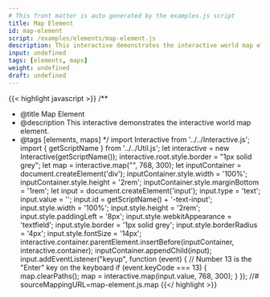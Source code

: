 ```yaml
---
# This front matter is auto generated by the examples.js script
title: Map Element
id: map-element
script: /examples/elements/map-element.js
description: This interactive demonstrates the interactive world map element.
input: undefined
tags: [elements, maps]
weight: undefined
draft: undefined
---
```


{{< highlight javascript >}}
/**
* @title Map Element
* @description This interactive demonstrates the interactive world map element.
* @tags [elements, maps]
*/
import Interactive from '../../Interactive.js';
import { getScriptName } from '../../Util.js';
let interactive = new Interactive(getScriptName());
interactive.root.style.border = "1px solid grey";
let map = interactive.map("", 768, 300);
let inputContainer = document.createElement('div');
inputContainer.style.width = '100%';
inputContainer.style.height = '2rem';
inputContainer.style.marginBottom = '1rem';
let input = document.createElement('input');
input.type = 'text';
input.value = '';
input.id = getScriptName() + '-text-input';
input.style.width = '100%';
input.style.height = '2rem';
input.style.paddingLeft = '8px';
input.style.webkitAppearance = 'textfield';
input.style.border = '1px solid grey';
input.style.borderRadius = '4px';
input.style.fontSize = '14px';
interactive.container.parentElement.insertBefore(inputContainer, interactive.container);
inputContainer.appendChild(input);
input.addEventListener("keyup", function (event) {
    // Number 13 is the "Enter" key on the keyboard
    if (event.keyCode === 13) {
        map.clearPaths();
        map = interactive.map(input.value, 768, 300);
    }
});
//# sourceMappingURL=map-element.js.map
{{</ highlight >}}

